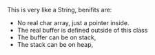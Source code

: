This is very like a String, benifits are:
* No real char array, just a pointer inside.
* The real buffer is defined outside of this class
* The buffer can be on stack,
* The stack can be on heap,
